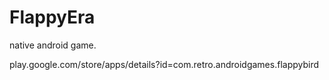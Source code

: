 # FlappyEra
native android game.

play.google.com/store/apps/details?id=com.retro.androidgames.flappybird
